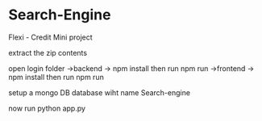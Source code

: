 # Search-Engine
Flexi - Credit Mini project 

extract the zip contents

open login folder
->backend -> npm install then run npm run
->frontend -> npm install then run npm run

setup a mongo DB database wiht name Search-engine

now run python app.py
